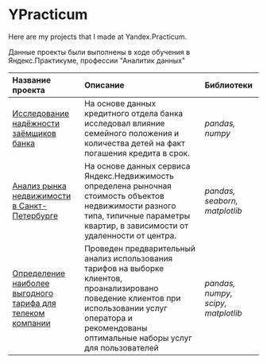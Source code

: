 # YPracticum
Here are my projects that I made at Yandex.Practicum.

Данные проекты были выполнены в ходе обучения в Яндекс.Практикуме, профессии "Аналитик данных"

| Название проекта | Описание|Библиотеки|
| :-------------------- | :--------------------- |:----------------------------|
| [Исследование надёжности заёмщиков банка](https://github.com/AlexVolkov11/YPracticum/blob/main/Reliability_of_borrowers/Reliability_of_borrowers.ipynb)| На основе данных кредитного отдела банка исследовал влияние семейного положения и количества детей на факт погашения кредита в срок.| *pandas, numpy* |
| [Анализ рынка недвижимости в Санкт-Петербурге](https://github.com/AlexVolkov11/YPracticum/blob/main/spb_apartments/spb_apartments.ipynb) | На основе данных сервиса Яндекс.Недвижимость определена рыночная стоимость объектов недвижимости разного типа, типичные параметры квартир, в зависимости от удаленности от центра. | *pandas, seaborn, matplotlib* |
| [Определение наиболее выгодного тарифа для телеком компании](https://github.com/AlexVolkov11/YPracticum/blob/main/telecom_tariffs/telecom_tariffs.ipynb) | Проведен предварительный анализ использования тарифов на выборке клиентов, проанализировано поведение клиентов при использовании услуг оператора и рекомендованы оптимальные наборы услуг для пользователей | *pandas, numpy, scipy, matplotlib* |
